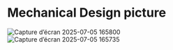 # Mechanical Design picture
![Capture d’écran 2025-07-05 165800](https://github.com/user-attachments/assets/3d456852-484c-4286-b5aa-47c307984f4e)
![Capture d’écran 2025-07-05 165735](https://github.com/user-attachments/assets/4f5b1704-3998-45f2-8279-9996365da9dd)
